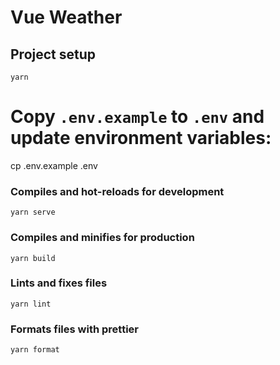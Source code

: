 # Vue Weather

## Project setup

```
yarn
```

# Copy `.env.example` to `.env` and update environment variables:

cp .env.example .env

### Compiles and hot-reloads for development

```
yarn serve
```

### Compiles and minifies for production

```
yarn build
```

### Lints and fixes files

```
yarn lint
```

### Formats files with prettier

```
yarn format
```
